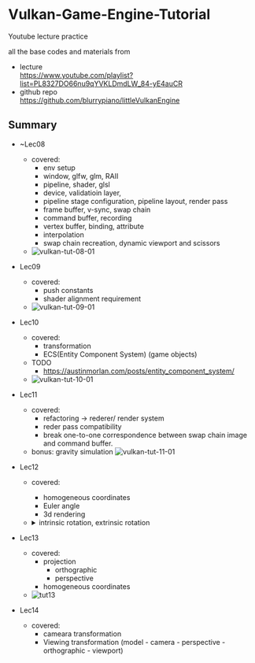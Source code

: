 # Vulkan-Game-Engine-Tutorial
Youtube lecture practice

all the base codes and materials from
- lecture  
  https://www.youtube.com/playlist?list=PL8327DO66nu9qYVKLDmdLW_84-yE4auCR
- github repo  
  https://github.com/blurrypiano/littleVulkanEngine

## Summary

- ~Lec08
  - covered: 
    - env setup
    - window, glfw, glm, RAII
    - pipeline, shader, glsl
    - device, validatioin layer, 
    - pipeline stage configuration, pipeline layout, render pass
    - frame buffer, v-sync, swap chain
    - command buffer, recording
    - vertex buffer, binding, attribute
    - interpolation
    - swap chain recreation, dynamic viewport and scissors
  - ![vulkan-tut-08-01](https://user-images.githubusercontent.com/49244613/186187638-69e4ce50-3d9a-460d-852f-771461ee400d.gif)

- Lec09
  - covered:
    - push constants
    - shader alignment requirement
  - ![vulkan-tut-09-01](https://user-images.githubusercontent.com/49244613/186207249-9b349e49-7fea-40f7-91e8-e8aa5e98dc31.gif)

- Lec10
  - covered:
    - transformation
    - ECS(Entity Component System) (game objects)
  - TODO
    - https://austinmorlan.com/posts/entity_component_system/
  - ![vulkan-tut-10-01](https://user-images.githubusercontent.com/49244613/186472676-8e0779d6-2d12-4e85-832b-3dccda674a01.gif)

- Lec11 
  - covered: 
    - refactoring -> rederer/ render system
    - reder pass compatibility
    - break one-to-one correspondence between swap chain image and command buffer.
  - bonus: gravity simulation
  ![vulkan-tut-11-01](https://user-images.githubusercontent.com/49244613/187266544-9186d8c7-866a-4793-8ba9-f5320463d9ab.gif)
- Lec12
  - covered:
    - homogeneous coordinates
    - Euler angle
    - 3d rendering
  - <details>
    <summary> intrinsic rotation, extrinsic rotation </summary>

    # intrinsic rotation, extrinsic rotation

    [https://math.stackexchange.com/questions/1137745/proof-of-the-extrinsic-to-intrinsic-rotation-transform](https://math.stackexchange.com/questions/1137745/proof-of-the-extrinsic-to-intrinsic-rotation-transform)

    4개의 basis와 변환.  rotation mat들은 모두 similar.

    $$  
    \begin{align}
    P_0 = S_{world_0}^{-1}  \\
    P_0: xyz \rightarrow x_0y_0z_0 \\
    P_1: x_0y_0z_0 \rightarrow  x_1y_1z_1  \\
    P_2: x_1y_1z_1 \rightarrow  x_2y_2z_2  
    \end{align}
    $$  

    intrinsic xyz 순서로 alpha, beta, gamma 회전을 한다는것은 다음 mat연산

    $$
    R = Z''(\gamma) P_2  Y'(\beta) P_1 X(\alpha)
    $$

    $$
    \begin{align}
    X: A_{x_{0} y_{0} z_{0}} \rightarrow A_{x_{0} y_{0} z_{0}} \\
    Y' P_1: A_{x_{0} y_{0} z_{0}} \rightarrow A_{x_{1} y_{1} z_{1}} \\
    Z'' P_2: A_{x_{1} y_{1} z_{1}} \rightarrow A_{x_{2} y_{2} z_{2}}
    \end{align}
    $$


    Claim) : extrinsic으로 볼 수도 있다. (회전 축 순서는 반대방향)

    $$
    \begin{align}
    S_{world_2}Z''(\gamma) P_2 Y'(\beta) P_1 X(\alpha) S_{world_0}^{-1} = X^{\*}(\alpha) Y^{\*}(\beta) Z^{\*}(\gamma) \\   
    where \\; S_{world_2} = (P_0 P_1 P_2)^{-1} \\; and \\; S_{world_0}^{-1} = P_0 \\   
    X^{\*}: A_{xyz} \rightarrow A_{xyz} \\  
    Y^{\*}: A_{xyz} \rightarrow A_{xyz} \\  
    Z^{\*}: A_{xyz} \rightarrow A_{xyz}  
    \end{align}
    $$

    Pf)

    $$
    \begin{align}
    Y^{\*} = S_{world_1} Y' S_{world_1}^{-1} =  (P_1 P_0)^{-1} Y'(P_1 P_0) \\
    Z^{\*} = (P_2 P_1 P_0)^{-1} Z''(P_2 P_1 P_0) \\
    \Rightarrow  X^{\*} Y^{\*} Z^{\*} = S_{world_2} Z''P_2 Y' P_1 X P_0 = \\ 
    P_0^{-1}(P_1^{-1} P_2^{-1} Z''P_2 Y' P_1 X )  P_0
    \end{align}
    $$

    </details>

- Lec13
  - covered:
    - projection
      - orthographic
      - perspective
    - homogeneous coordinates
  - ![tut13](https://user-images.githubusercontent.com/49244613/188308317-a99b93b8-22f4-46ee-ac90-4876177033e9.gif)
- Lec14
  - covered:
    - cameara transformation
    - Viewing transformation  (model - camera - perspective - orthographic - viewport)  
